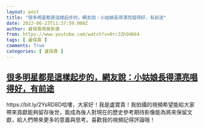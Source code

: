 ```yaml
---
layout: post
title: "很多明星都是這樣起步的，網友說：小姑娘長得漂亮唱得好，有前途"
date: 2022-06-23T11:37:59.000Z
author: 盧保貴視覺影像
from: https://www.youtube.com/watch?v=0rrJZhSH664
tags: [ 盧保貴 ]
comments: True
categories: [ 盧保貴 ]
---
```

<!--1655984279000-->
[很多明星都是這樣起步的，網友說：小姑娘長得漂亮唱得好，有前途](https://www.youtube.com/watch?v=0rrJZhSH664)
------

<div>
https://bit.ly/2YsRD8D哈嘍，大家好！我是盧寶貴！我拍攝的視頻希望能給大家帶來貢獻能夠留存後世，能成為後人對現在的歷史參考期待影像能為將來保留文獻，給人們帶來更多的意義與思考。喜歡我的視頻記得評論哦！
</div>
